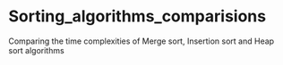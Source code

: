 # Sorting_algorithms_comparisions
Comparing the time complexities of Merge sort, Insertion sort and Heap sort algorithms
